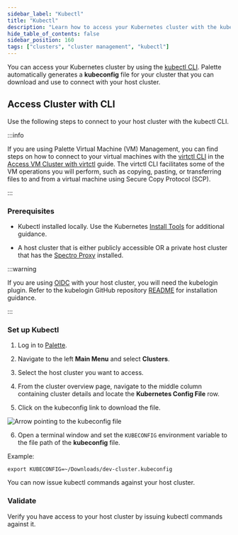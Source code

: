 ```yaml
---
sidebar_label: "Kubectl"
title: "Kubectl"
description: "Learn how to access your Kubernetes cluster with the kubectl CLI."
hide_table_of_contents: false
sidebar_position: 160
tags: ["clusters", "cluster management", "kubectl"]
---
```


You can access your Kubernetes cluster by using the [kubectl CLI](https://kubernetes.io/docs/reference/kubectl/).
Palette automatically generates a **kubeconfig** file for your cluster that you can download and use to connect with
your host cluster.

## Access Cluster with CLI

Use the following steps to connect to your host cluster with the kubectl CLI.

:::info

If you are using Palette Virtual Machine (VM) Management, you can find steps on how to connect to your virtual machines
with the [virtctl CLI](https://kubevirt.io/user-guide/operations/virtctl_client_tool/) in the
[Access VM Cluster with virtctl](../../vm-management/create-manage-vm/access-cluster-with-virtctl.md) guide. The virtctl
CLI facilitates some of the VM operations you will perform, such as copying, pasting, or transferring files to and from
a virtual machine using Secure Copy Protocol (SCP).

:::

### Prerequisites

- Kubectl installed locally. Use the Kubernetes [Install Tools](https://kubernetes.io/docs/tasks/tools/) for additional
  guidance.

- A host cluster that is either publicly accessible OR a private host cluster that has the
  [Spectro Proxy](../../integrations/frp.md) installed.

:::warning

If you are using [OIDC](./cluster-rbac.md) with your host cluster, you will need the kubelogin plugin. Refer to the
kubelogin GitHub repository [README](https://github.com/int128/kubelogin#setup) for installation guidance.

:::

### Set up Kubectl

1. Log in to [Palette](https://spectrocloud.com).

2. Navigate to the left **Main Menu** and select **Clusters**.

3. Select the host cluster you want to access.

4. From the cluster overview page, navigate to the middle column containing cluster details and locate the **Kubernetes
   Config File** row.

5. Click on the kubeconfig link to download the file.

![Arrow pointing to the kubeconfig file](/clusters_cluster-management_palette-webctl_cluster-details-overview.webp)

6. Open a terminal window and set the `KUBECONFIG` environment variable to the file path of the **kubeconfig** file.

Example:

```shell
export KUBECONFIG=~/Downloads/dev-cluster.kubeconfig
```

You can now issue kubectl commands against your host cluster.

### Validate

Verify you have access to your host cluster by issuing kubectl commands against it.

<!-- # Overview

Palette leverages Kubectl through an in-built command line interface for the users to communicate with their workload clusters. This enables our users to deploy applications, inspect and manage cluster resources, and view logs using the Palette terminal without an external terminal. 

# Usage Scenarios

* Cluster Access
* Cluster access with OIDC Authentication enabled
* Cluster access with Spectro Proxy  
* CLI-Based Cluster Access

## Cluster Access

For general scenario, a user can connect to the cluster directly as below:

<br/>

1. Launch a cluster from the `Project Admin` Console.


2. Go the the `Cluster Details` page 


3. Click the `Connect` button available at the `Kubernetes Config File.` 


4. Wait for the terminal to be launched and start communicating to the cluster using the `kubectl` commands.


## Cluster Access with OIDC Authentication Enabled

Cluster access with OIDC authentication enables the clients to verify the end user's identity before establishing cluster connectivity. The user needs to establish an OIDC-based authentication to the cluster through an identity provider of their choice. To establish cluster access with OIDC authentication, follow the steps below:

<br/>

1. Connfigure the OIDC provider callback or redirect url to use the following URL: `https://console.spectrocloud.com/v1/shelly/oidc/callback`


2. Launch a cluster from the **Project** scope and enable cluster OIDC.

	**Note:** To enable OIDC, the user can use the Spectro RBAC Add-on or the Kubernetes YAML file.


3. Go the the **Cluster Details** page. 


4. Click the **Connect** button by the **Kubernetes Config File**


5. Wait for the terminal to be launched.

 
6. Once the terminal is launched, give a kubectl command to obtain the console endpoint.


7. Copy the endpoint on the terminal, open a browser window, and provide your OIDC credentials.


8. After successful login to the page, get back to the terminal and start communicating to the cluster using the `kubectl` commands.

## Cluster Access with Spectro Proxy  
  
Palette users can attach [Spectro Proxy](/integrations/frp/) pack to the cluster profile while profile creation. This installs the FRP client to the workload clusters and configures it with an FRP server to establish external connectivity for private clusters. To establish cluster access with Spectro Proxy (Forward Reverse Proxy), follow the steps below:

<br/>

1. Launch a cluster from the ‘Project Admin’ Console.
**Note:** The cluster profile must have an attached Spectro Proxy add-on pack.


2. Go the the `Cluster Details` page. 


3. Click the ‘Connect’ button at the ‘Kubernetes Config File.’ 


4. Wait for the terminal to be launched.


5. Once the terminal launch, give the following command:

```
kubectl config set-cluster <CLUSTER_NAME> --insecure-skip-tls-verify=true
```


6. This establishes the connectivity between the workload cluster and external API. Now the user can start communicating to the cluster using the ‘kubectl’ commands.

:::info


While creating EKS clusters with a **Private** endpoint, adding a proxy pack is mandatory for establishing Palette Web kubectl connectivity.

:::


## CLI-Based Cluster Access

The users can establish connectivity for public clusters via the public cloud CLI. To establish the CLI-based cluster access, follow the steps below:

<br />

1. Launch a cluster from the `Project Administrator` Console.


2. Go the the `Cluster Details` page.


3. Click the `Connect` button available at the `Kubernetes Config File.` 


4. Wait for the terminal to be launched. Once the terminal is launched, configure the `Public Cloud CLI`.

 **Example:**
For AWS clusters, the CLI can be configured using the below command and authenticate using the AWS console credentials like Access key and Secret key.

<br />

  ```
  		aws configure
  ```


5. Once the configuration is done, start communicating to the cluster using the ‘kubectl’ commands.



 -->
